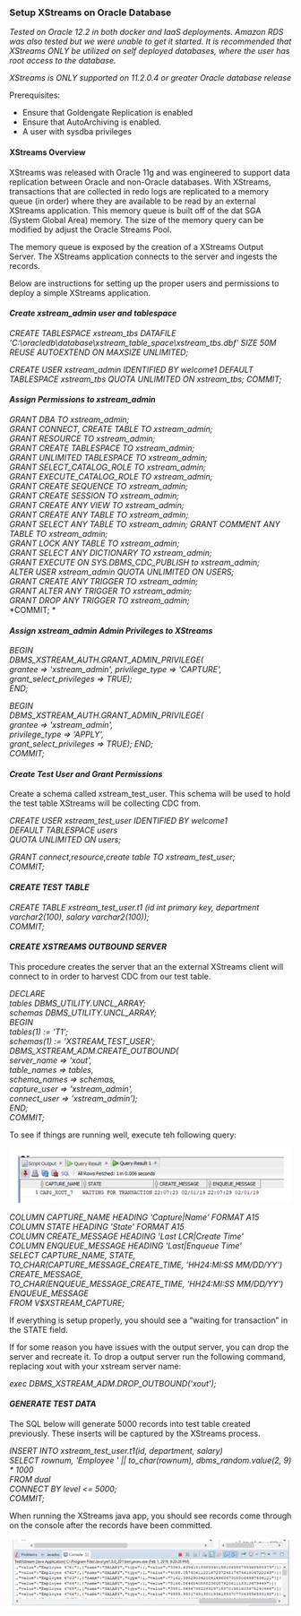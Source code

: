 ### Setup XStreams on Oracle Database


*Tested on Oracle 12.2 in both docker and IaaS deployments. Amazon RDS was also tested but we were unable to get it started. 
It is recommended that XStreams ONLY be utilized on self deployed databases, where the user has root access to the database.*

*XStreams is ONLY supported on 11.2.0.4 or greater Oracle database release*

Prerequisites:
- Ensure that Goldengate Replication is enabled
- Ensure that AutoArchiving is enabled.
- A user with sysdba privileges


#### XStreams Overview

XStreams was released with Oracle 11g and was engineered to support data replication between Oracle and non-Oracle databases. 
With XStreams, transactions that are collected in redo logs are replicated to a memory queue (in order) where they are 
available to be read by an external XStreams application. This memory queue is built off of the dat SGA (System Global Area) 
memory. The size of the memory query can be modified by adjust the Oracle Streams Pool. 

The memory queue is exposed by the creation of a XStreams Output Server. The XStreams application connects to the server and 
ingests the records.

Below are instructions for setting up the proper users and permissions to deploy a simple XStreams application. 

#### _Create xstream_admin user and tablespace_ 

*CREATE TABLESPACE xstream_tbs DATAFILE 'C:\oracledb\database\xstream_table_space\xstream_tbs.dbf' 
SIZE 50M REUSE AUTOEXTEND ON MAXSIZE UNLIMITED;*

*CREATE USER xstream_admin IDENTIFIED BY welcome1
DEFAULT TABLESPACE xstream_tbs
QUOTA UNLIMITED ON xstream_tbs;
COMMIT;*

#### _Assign Permissions to xstream_admin_

*GRANT DBA TO xstream_admin;*     
*GRANT CONNECT, CREATE TABLE TO xstream_admin;*     
*GRANT RESOURCE TO xstream_admin;*     
*GRANT CREATE TABLESPACE TO xstream_admin;*   
*GRANT UNLIMITED TABLESPACE TO xstream_admin;*   
*GRANT SELECT_CATALOG_ROLE TO xstream_admin;*   
*GRANT EXECUTE_CATALOG_ROLE TO xstream_admin;*  
*GRANT CREATE SEQUENCE TO xstream_admin;*      
*GRANT CREATE SESSION TO xstream_admin;*   
*GRANT CREATE ANY VIEW TO xstream_admin;*   
*GRANT CREATE ANY TABLE TO xstream_admin;*   
*GRANT SELECT ANY TABLE TO xstream_admin;* 
*GRANT COMMENT ANY TABLE TO xstream_admin;*   
*GRANT LOCK ANY TABLE TO xstream_admin;*   
*GRANT SELECT ANY DICTIONARY TO xstream_admin;*   
*GRANT EXECUTE ON SYS.DBMS_CDC_PUBLISH to xstream_admin;*  
*ALTER USER xstream_admin QUOTA UNLIMITED ON USERS;*  
*GRANT CREATE ANY TRIGGER TO xstream_admin;*  
*GRANT ALTER ANY TRIGGER TO xstream_admin;*  
*GRANT DROP ANY TRIGGER TO xstream_admin;*  
*COMMIT;  *

#### _Assign xstream_admin Admin Privileges to XStreams_

*BEGIN*  
   *DBMS_XSTREAM_AUTH.GRANT_ADMIN_PRIVILEGE(*    
      *grantee => 'xstream_admin',* 
      *privilege_type => 'CAPTURE',*  
      *grant_select_privileges => TRUE);*  
*END;*

*BEGIN*  
   *DBMS_XSTREAM_AUTH.GRANT_ADMIN_PRIVILEGE(*    
      *grantee => 'xstream_admin',*  
      *privilege_type => 'APPLY',*  
      *grant_select_privileges => TRUE);*
*END;*    
*COMMIT;*    


#### _Create Test User and Grant Permissions_

Create a schema called xstream_test_user. This schema will be used to hold the test table 
XStreams will be collecting CDC from.

*CREATE USER xstream_test_user IDENTIFIED BY welcome1   
DEFAULT TABLESPACE users  
QUOTA UNLIMITED ON users;*

*GRANT connect,resource,create table TO xstream_test_user;*  
*COMMIT;*  

#### _CREATE TEST TABLE_

*CREATE TABLE xstream_test_user.t1
(id int primary key,
department varchar2(100),
salary varchar2(100));*   
*COMMIT;*   

#### _CREATE XSTREAMS OUTBOUND SERVER_
This procedure creates the server that an the external XStreams client will connect to in order to harvest CDC 
from our test table. 

*DECLARE*  
  *tables  DBMS_UTILITY.UNCL_ARRAY;*  
  *schemas DBMS_UTILITY.UNCL_ARRAY;*  
*BEGIN*  
    *tables(1)  := 'T1';*  
    *schemas(1) := 'XSTREAM_TEST_USER';*  
  *DBMS_XSTREAM_ADM.CREATE_OUTBOUND(*  
    *server_name     =>  'xout',*  
    *table_names     =>  tables,*  
    *schema_names    =>  schemas,*  
    *capture_user => 'xstream_admin',*  
    *connect_user =>  'xstream_admin');*  
*END;*     
*COMMIT;*  

To see if things are running well, execute teh following query:

![alt text](https://github.com/jster1357/oracle_cdc/blob/master/vstream-capture.png "vstreams capture")


*COLUMN CAPTURE_NAME HEADING 'Capture|Name' FORMAT A15*  
*COLUMN STATE HEADING 'State' FORMAT A15*  
*COLUMN CREATE_MESSAGE HEADING 'Last LCR|Create Time'*  
*COLUMN ENQUEUE_MESSAGE HEADING 'Last|Enqueue Time'*  
*SELECT CAPTURE_NAME, STATE,*  
       *TO_CHAR(CAPTURE_MESSAGE_CREATE_TIME, 'HH24:MI:SS MM/DD/YY') CREATE_MESSAGE,*  
       *TO_CHAR(ENQUEUE_MESSAGE_CREATE_TIME, 'HH24:MI:SS MM/DD/YY') ENQUEUE_MESSAGE*  
  *FROM V$XSTREAM_CAPTURE;*  
  
If everything is setup properly, you should see a “waiting for transaction” in the STATE field.

If for some reason you have issues with the output server, you can drop the server and recreate it. To drop a output server run the following command, replacing xout with your xstream server name:

*exec DBMS_XSTREAM_ADM.DROP_OUTBOUND('xout');* 

#### _GENERATE TEST DATA_

The SQL below will generate 5000 records into test table created previously. These inserts will be captured by the 
XStreams process.

*INSERT INTO xstream_test_user.t1(id, department, salary)*  
*SELECT rownum, 'Employee ' || to_char(rownum), dbms_random.value(2, 9) * 1000*  
*FROM dual*  
*CONNECT BY level <= 5000;*  
*COMMIT;*  

When running the XStreams java app, you should see records come through on the console after the records have been committed. 

![alt text](https://github.com/jster1357/oracle_cdc/blob/master/java-output.png "java output")


